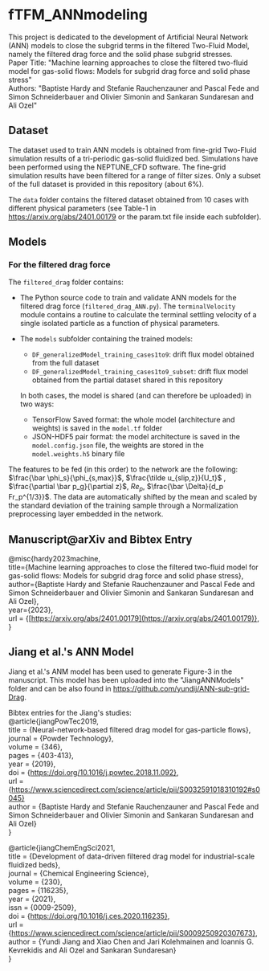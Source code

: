 # fTFM_ANNmodeling
This project is dedicated to the development of Artificial Neural Network (ANN) models to close the subgrid terms in the filtered Two-Fluid Model, namely the filtered drag force and the solid phase subgrid stresses.\
Paper Title: "Machine learning approaches to close the filtered two-fluid model for gas-solid flows: Models for subgrid drag force and solid phase stress"\
Authors: "Baptiste Hardy and Stefanie Rauchenzauner and Pascal Fede and Simon Schneiderbauer and Olivier Simonin and Sankaran Sundaresan and Ali Ozel"

## Dataset 
The dataset used to train ANN models is obtained from fine-grid Two-Fluid simulation results of a tri-periodic gas-solid fluidized bed. Simulations have been performed using the NEPTUNE_CFD software. 
The fine-grid simulation results have been filtered for a range of filter sizes. Only a subset of the full dataset is provided in this repository (about 6%). 

The `data` folder contains the filtered dataset obtained from 10 cases with different physical parameters (see Table-1 in https://arxiv.org/abs/2401.00179 or the param.txt file inside each subfolder).

## Models 
### For the filtered drag force
The `filtered_drag` folder contains:
* The Python source code to train and validate ANN models for the filtered drag force (`filtered_drag_ANN.py`). The `terminalVelocity` module contains a routine to calculate the terminal settling velocity of a single isolated particle as a function of physical parameters.
* The `models` subfolder containing the trained models:
    * `DF_generalizedModel_training_cases1to9`: drift flux model obtained from the full dataset 
    * `DF_generalizedModel_training_cases1to9_subset`: drift flux model obtained from the partial dataset shared in this repository
  
  In both cases, the model is shared (and can therefore be uploaded) in two ways:
  * TensorFlow Saved format: the whole model (architecture and weights) is saved in the `model.tf` folder
  * JSON-HDF5 pair format: the model architecture is saved in the `model.config.json` file, the weights are stored in the `model.weights.h5` binary file
 
The features to be fed (in this order) to the network are the following: $\frac{\bar \phi_s}{\phi_{s,max}}$, $\frac{\tilde u_{slip,z}}{U_t}$ , $\frac{\partial \bar p_g}{\partial z}$, $Re_p$, $\frac{\bar \Delta}{d_p Fr_p^{1/3}}$.
The data are automatically shifted by the mean and scaled by the standard deviation of the training sample through a Normalization preprocessing layer embedded in the network.

## Manuscript@arXiv and Bibtex Entry
@misc{hardy2023machine,\
   title={Machine learning approaches to close the filtered two-fluid model for gas-solid flows: Models for subgrid drag force and solid phase stress},\
   author={Baptiste Hardy and Stefanie Rauchenzauner and Pascal Fede and Simon Schneiderbauer and Olivier Simonin and Sankaran Sundaresan and Ali Ozel},\
   year={2023},\
   url = {[https://arxiv.org/abs/2401.00179](https://arxiv.org/abs/2401.00179)}, \
}
## Jiang et al.'s ANN Model 
Jiang et al.'s ANM model has been used to generate Figure-3 in the manuscript. This model has been uploaded into the "JiangANNModels" folder and can be also found in https://github.com/yundij/ANN-sub-grid-Drag. 

Bibtex entries for the Jiang's studies:\
@article{jiangPowTec2019,\
   title = {Neural-network-based filtered drag model for gas-particle flows},\
   journal = {Powder Technology},\
   volume = {346},\
   pages = {403-413},\
   year = {2019},\
   doi = {https://doi.org/10.1016/j.powtec.2018.11.092}, \
   url = {https://www.sciencedirect.com/science/article/pii/S0032591018310192#s0045} \
   author = {Baptiste Hardy and Stefanie Rauchenzauner and Pascal Fede and Simon Schneiderbauer and Olivier Simonin and Sankaran Sundaresan and Ali Ozel} \
}

@article{jiangChemEngSci2021, \
title = {Development of data-driven filtered drag model for industrial-scale fluidized beds}, \
journal = {Chemical Engineering Science}, \
volume = {230}, \
pages = {116235}, \
year = {2021}, \
issn = {0009-2509}, \
doi = {https://doi.org/10.1016/j.ces.2020.116235}, \
url = {https://www.sciencedirect.com/science/article/pii/S0009250920307673}, \
author = {Yundi Jiang and Xiao Chen and Jari Kolehmainen and Ioannis G. Kevrekidis and Ali Ozel and Sankaran Sundaresan} \
}



